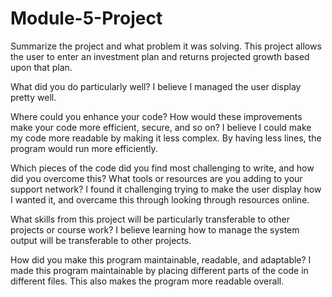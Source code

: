 # Module-5-Project

Summarize the project and what problem it was solving.
This project allows the user to enter an investment plan and returns projected growth based upon that plan.

What did you do particularly well?
I believe I managed the user display pretty well.

Where could you enhance your code? How would these improvements make your code more efficient, secure, and so on?
I believe I could make my code more readable by making it less complex. By having less lines, the program would run more efficiently.

Which pieces of the code did you find most challenging to write, and how did you overcome this? What tools or resources are you adding to your support network?
I found it challenging trying to make the user display how I wanted it, and overcame this through looking through resources online. 

What skills from this project will be particularly transferable to other projects or course work?
I believe learning how to manage the system output will be transferable to other projects.

How did you make this program maintainable, readable, and adaptable?
I made this program maintainable by placing different parts of the code in different files. This also makes the program more readable overall.
